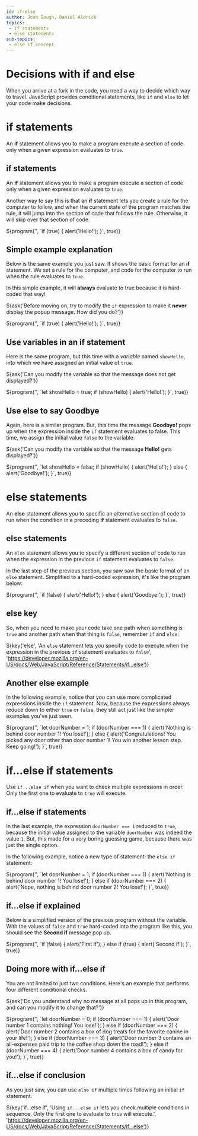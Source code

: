 ```yaml
---
id: if-else
author: Josh Gough, Daniel Aldrich
topics:
 - if statements
 - else statements
sub-topics:
 - else if concept
---
```


# Decisions with if and else

When you arrive at a fork in the code, you need a way to decide which way to travel. JavaScript provides conditional statements, like `if` and `else` to let your code make decisions.

# if statements

An **if** statement allows you to make a program execute a section of code only when a given expression evaluates to `true`.

## if statements

An **if** statement allows you to make a program execute a section of code only when a given expression evaluates to `true`.

Another way to say this is that an **if** statement lets you create a rule for the computer to follow, and when the current state of the program matches the rule, it will jump into the section of code that follows the rule. Otherwise, it will skip over that section of code.

${program('', \`if (true) {
	alert('Hello!');
}\`, true)}

## Simple example explanation

Below is the same example you just saw. It shows the basic format for an **if** statement. We set a rule for the computer, and code for the computer to run when the rule evaluates to `true`.

In this simple example, it will **always** evaluate to true because it is hard-coded that way!

${ask('Before moving on, try to modify the <code>if</code> expression to make it <b>never</b> display the popup message. How did you do?')}

${program('', \`if (true) {
	alert('Hello!');
}\`, true)}

## Use variables in an if statement

Here is the same program, but this time with a *variable* named `showHello`, into which we have assigned an initial value of `true`. 

${ask('Can you modify the variable so that the message does not get displayed?')}

${program('', \`let showHello = true;
if (showHello) {
	alert('Hello!');
}\`, true)}

## Use else to say Goodbye

Again, here is a similar program. But, this time the message **Goodbye!** pops up when the expression inside the `if` statement evaluates to false. This time, we assign the initial value `false` to the variable.

${ask('Can you modify the variable so that the message <b>Hello!</b> gets displayed?')}

${program('', \`let showHello = false;
if (showHello) {
	alert('Hello!');
} else {
	alert('Goodbye!');
}\`, true)}

# else statements

An **else** statement allows you to specific an alternative section of code to run when the condition in a preceding **if** statement evaluates to `false`.

## else statements

An `else` statement allows you to specify a different section of code to run when the expression in the previous `if` statement evaluates to `false`.

In the last step of the previous section, you saw saw the basic format of an `else` statement. Simplified to a hard-coded expression, it's like the program below:

${program('', \`if (false) {
	alert('Hello!');
} else {
	alert('Goodbye!');
}\`, true)}

## else key

So, when you need to make your code take one path when something is `true` and another path when that thing is `false`, remember `if` and `else`:

${key('else', 'An <code>else</code> statement lets you specify code to execute when the expression in the previous <code>if</code> statement evaluates to <code>false</code>', 'https://developer.mozilla.org/en-US/docs/Web/JavaScript/Reference/Statements/if...else')}

## Another else example

In the following example, notice that you can use more complicated expressions inside the `if` statement. Now, because the expressions always reduce down to either `true` or `false`, they still act just like the simpler examples you've just seen.

${program('', \`let doorNumber = 1;
if (doorNumber === 1) {
	alert('Nothing is behind door number 1! You lose!');
} else {
	alert('Congratulations! You picked any door other than door number 1! You win another lesson step. Keep going!');
}\`, true)}


# if...else if statements

Use `if...else if` when you want to check multiple expressions in order. Only the first one to evaluate to `true` will execute.

## if...else if statements

In the last example, the expression `doorNumber === 1` reduced to `true`, because the initial value assigned to the variable `doorNumber` was indeed the value `1`. But, this made for a very boring guessing game, because there was just the single option.

In the following example, notice a new type of statement: the `else if` statement:

${program('', \`let doorNumber = 1;
if (doorNumber === 1) {
	alert('Nothing is behind door number 1! You lose!');
} else if (doorNumber === 2) {
	alert('Nope, nothing is behind door number 2! You lose!');
}\`, true)}

## if...else if explained

Below is a simplified version of the previous program without the variable. With the values of `false` and `true` hard-coded into the program like this, you should see the **Second if** message pop up.

${program('', \`if (false) {
	alert('First if');
} else if (true) {
	alert('Second if');
}\`, true)}

## Doing more with if...else if

You are not limited to just two conditions. Here's an example that performs four different conditional checks.

${ask('Do you understand why no message at all pops up in this program, and can you modify it to change that?')}

${program('', \`let doorNumber = 0;
if (doorNumber === 1) {
	alert('Door number 1 contains nothing! You lose!');
} else if (doorNumber === 2) {
	alert('Door number 2 contains a box of dog treats for the favorite canine in your life!');
} else if (doorNumber === 3) {
	alert('Door number 3 contains an all-expenses paid trip to the coffee shop down the road!');
} else if (doorNumber === 4) {
	alert('Door number 4 contains a box of candy for you!');
}\`, true)}

## if...else if conclusion

As you just saw, you can use `else if` multiple times following an initial `if` statement.

${key('if...else if', 'Using <code>if...else if</code> lets you check multiple conditions in sequence. Only the first one to evaluate to <code>true</code> will execute.', 'https://developer.mozilla.org/en-US/docs/Web/JavaScript/Reference/Statements/if...else')}